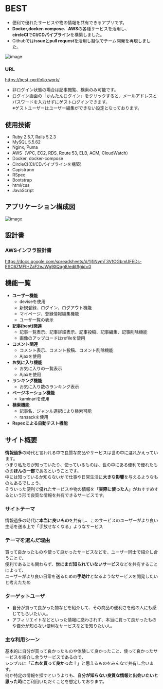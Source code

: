 # BEST
- 便利で優れたサービスや物の情報を共有できるアプリです。<br>
- **Docker,docker-compose**、**AWS**の各種サービスを活用し、<br>
**circleCI**で**CI/CDパイプライン**を構築しました。<br>
- Githubでは**issue**と**pull request**を活用し擬似でチーム開発を再現しました。

![image](https://user-images.githubusercontent.com/59640916/83931359-322f7680-a7d7-11ea-943e-69cac4067779.png)

### URL
<https://best-portfolio.work/>
- 非ログイン状態の場合は記事閲覧、検索のみ可能です。<br>
- ログイン画面の「かんたんログイン」をクリックすると、メールアドレスとパスワードを入力せずにゲストログインできます。<br>
※ゲストユーザーはユーザー編集ができない設定となっております。

## 使用技術
- Ruby 2.5.7, Rails 5.2.3
- MySQL 5.5.62
- Nginx, Puma
- AWS（VPC, EC2, RDS, Route 53, ELB, ACM, CloudWatch）
- Docker, docker-compose
- CircleCI(CI/CDパイプラインを構築)
- Capistrano
- RSpec
- Bootstrap
- html/css
- JavaScript

## アプリケーション構成図
![image](https://user-images.githubusercontent.com/59640916/84530890-a067c200-ad1e-11ea-83a3-22e3635eb8fe.png)

## 設計書
### AWSインフラ設計書
https://docs.google.com/spreadsheets/d/1j1iNymT3VfOGbmUFEDs-ESC6ZMFIHZaF2eJWg9XQqg8/edit#gid=0

## 機能一覧
- **ユーザー機能**
  - deviseを使用
  - 新規登録、ログイン、ログアウト機能
  - マイページ、登録情報編集機能
  - ユーザ一覧の表示
- **記事(best)関連**
  - 記事一覧表示、記事詳細表示、記事投稿、記事編集、記事削除機能
  - 画像のアップロードはrefileを使用
- **コメント関連**
  - コメント表示、コメント投稿、コメント削除機能
  - Ajaxを使用
- **お気に入り機能**
  - お気に入りの一覧表示
  - Ajaxを使用
- **ランキング機能**
  - お気に入り数のランキング表示
- **ページネーション機能**
  - kaminariを使用
- **検索機能**
  - 記事名、ジャンル選択により検索可能
  - ransackを使用
- **Rspecによる自動テスト機能**

## サイト概要
**情報過多**の時代と言われる中で良質な商品やサービスは世の中に溢れかえっています。<br>
つまり私たちが知っていたり、使っているものは、世の中にある便利で優れたものの**ほんの一部**であるということです。<br>
中には知っているか知らないかで仕事や日常生活に**大きな影響**を与えるようなものもあるでしょう。<br>
そういった便利で優れたサービスや物の情報を「**実際に使った人**」がおすすめするという形で良質な情報を共有できるサービスです。

### サイトテーマ
情報過多の時代に**本当に良いもの**を共有し、このサービスのユーザーがより良い生活を送る上で「手放せなくなる」ようなサービス

### テーマを選んだ理由
買って良かったものや使って良かったサービスなどを、ユーザー同士で紹介し合うことで、<br>
便利であるにも関わらず、**世にまだ知られていないサービス**などを共有することによって、<br>
ユーザーがより良い日常を送るための**手助け**となるようなサービスを開発したいと考えたため

### ターゲットユーザ
- 自分が買って良かった物などを紹介して、その商品の便利さを他の人にも感じてもらいたい人。
- アフィリエイトなどといった情報に惑わされず、本当に買って良かったものや自分が知らない便利なサービスなどを知りたい人。

### 主な利用シーン
基本的に自分が買って良かったものや体験して良かったこと、使って良かったサービスを紹介し合うサービスであるので、<br>
シンプルに「**これを買って良かった！**」と思えるものをみんなで共有し合います。<br>
何か特定の情報を探すというよりも、**自分が知らない良質な情報と出会いたいと思った時**にご利用いただくことを想定しております。

